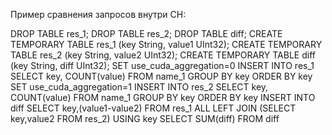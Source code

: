 Пример сравнения запросов внутри CH:

DROP TABLE res_1;
DROP TABLE res_2;
DROP TABLE diff;
CREATE TEMPORARY TABLE res_1 (key String, value1 UInt32);
CREATE TEMPORARY TABLE res_2 (key String, value2 UInt32);
CREATE TEMPORARY TABLE diff (key String, diff UInt32);
SET use_cuda_aggregation=0
INSERT INTO res_1 SELECT key, COUNT(value) FROM name_1 GROUP BY key ORDER BY key
SET use_cuda_aggregation=1
INSERT INTO res_2 SELECT key, COUNT(value) FROM name_1 GROUP BY key ORDER BY key
INSERT INTO diff SELECT key,(value1-value2) FROM res_1 ALL LEFT JOIN (SELECT key,value2 FROM res_2) USING key
SELECT SUM(diff) FROM diff